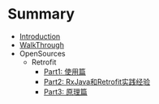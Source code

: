 # Summary

* [Introduction](README.md)
* [WalkThrough](fragments/kotlin.md)
* OpenSources
  * Retrofit
    * [Part1: 使用篇](dive-open-source/网络库：Retrofit（一）：使用篇.md)
    * [Part2: RxJava和Retrofit实践经验](dive-open-source/网络库：Retrofit（二）：RxJava和Retrofit实践经验.md)
    * [Part3: 原理篇](dive-open-source/网络库：Retrofit（三）：原理篇.md)



